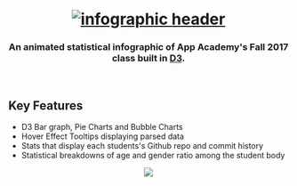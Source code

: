 <h1 align="center">
  <br>
  <a href="https://pconde705.github.io/Fall-2017-Infographic/"><img src="https://res.cloudinary.com/lopopoa2/image/upload/v1512754121/Screen_Shot_2017-12-08_at_9.27.10_AM_yjzigm.png" alt="infographic header"></a>
  <br>
  <h3 align="center">An animated statistical infographic of App Academy's Fall 2017 class built in <a href="https://d3js.org/" target="_blank">D3</a>.</h3>
  <br>
</h1>


## Key Features

* D3 Bar graph, Pie Charts and Bubble Charts
* Hover Effect Tooltips displaying parsed data
* Stats that display each students's Github repo and commit history
* Statistical breakdowns of age and gender ratio among the student body


<p align="center">
  <img src="https://res.cloudinary.com/lopopoa2/image/upload/v1512760696/Screen_Shot_2017-12-08_at_11.05.15_AM_nyowb0.png">
</p>
